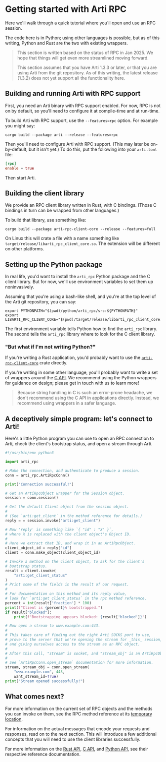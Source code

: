 # Getting started with Arti RPC

Here we'll walk through a quick tutorial
where you'll open and use an RPC session.

The code here is in Python;
using other languages is possible,
but as of this writing,
Python and Rust are the two with existing wrappers.

<!-- TODO: Add link to auto-generated python documentation once we have it. -->

> This section is written based on the status of RPC in Jan 2025.
> We hope that things will get even more streamlined moving forward.
>
> This section assumes that you have Arti 1.3.3 or later,
> or that you are using Arti from the git repository.
> As of this writing, the latest release (1.3.2) does not yet support all the
> functionality here.


## Building and running Arti with RPC support

First, you need an Arti binary with RPC support enabled.
For now, RPC is not on by default,
so you'll need to configure it at compile-time
and at run-time.

To build Arti with RPC support, use the `--features=rpc` option.
For example you might say:
```shell
cargo build --package arti --release --features=rpc
```

Then you'll need to configure Arti with RPC support.
(This may later be on-by-default, but it isn't yet.)
To do this, put the following into your `arti.toml` file:
```toml
[rpc]
enable = true
```

<!-- TODO: Add link to "how to configure arti documentation -->

Then start Arti.

## Building the client library

We provide an RPC client library written in Rust, with C bindings.
(Those C bindings in turn can be wrapped from other languages.)

To build that library, use something like:
```shell
cargo build --package arti-rpc-client-core --release --features=full
```

On Linux this will crate a file with a name something like
`target/release/libarti_rpc_client_core.so`.
The extension will be different on other platforms.

## Setting up the Python package

In real life,
you'd want to install the `arti_rpc` Python package
and the C client library.
But for now,
we'll use environment variables to set them up noninvasively.

Assuming that you're using a bash-like shell,
and you're at the top level of the Arti git repository,
you can say:
```shell
export PYTHONPATH="$(pwd)/python/arti_rpc/src:${PYTHONPATH}"
export LIBARTI_RPC_CLIENT_CORE="$(pwd)/target/release/libarti_rpc_client_core.so"
```

The first environment variable
tells Python how to find the `arti_rpc` library.
The second tells the `arti_rpc` library where to look
for the C client library.

### "But what if I'm not writing Python?"

If you're writing a Rust application,
you'd probably want to use the [`arti-rpc-client-core`] crate directly.

If you're writing in some other language,
you'll probably want to write a set of wrappers around the
[C API][arti-rpc-client-core.h].
We recommend using the Python wrappers for guidance on design;
please get in touch with us to learn more!

> Because string handling in C is such an error-prone headache,
> we don't recommend using the C API in applications directly.
> Instead, we recommend using wrappers in a safer language.

## A deceptively simple program: let's connect to Arti!

Here's a little Python program you can use
to open an RPC connection to Arti,
check the client's bootstrap status,
and open a stream through Arti.

```python
#!/usr/bin/env python3

import arti_rpc

# Make the connection, and authenticate to produce a session.
conn = arti_rpc.ArtiRpcConn()

print("Connection successful!")

# Get an ArtiRpcObject wrapper for the Session object.
session = conn.session()

# Get the default Client object from the session object.
#
# (See `arti:get_client` in the method reference for details.)
reply = = session.invoke("arti:get_client")

# Now 'reply' is something like `{ "id" : "X" }`,
# where X is replaced with the client object's Object ID.
#
# Here we extract that ID, and wrap it in an ArtiRpcObject.
client_object_id = reply["id"]
client = conn.make_object(client_object_id)

# Invoke a method on the client object, to ask for the client's
# bootstrap status.
result = client.invoke(
    "arti:get_client_status"
)
# Print some of the fields in the result of our request.
#
# For documentation on this method and its reply value,
# look for `arti:get_client_status` in the rpc method reference.
percent = int(result['fraction'] * 100)
print(f"Client is {percent}% bootstrapped.")
if result["blocked"]:
    print(f"Bootstrapping appears blocked: {result['blocked']}")

# Now open a stream to www.example.com:443.
#
# This takes care of finding out the right Arti SOCKS port to use,
# prove to the server that we're opening the stream for _this_ session,
# and giving ourselves access to the stream as an RPC object.
#
# After this call, "stream" is socket, and "stream_obj" is an ArtiRpcObject.
#
# See `ArtiRpcConn.open_stream` documentation for more information.
stream, stream_obj = conn.open_stream(
    "www.example.com", 443,
    want_stream_id=True)
print("Stream opened successfully!")
```

<!-- TODO: Maybe make an HTTPS request? -->

## What comes next?

For more information on the current set of RPC objects
and the methods you can invoke on them,
see the RPC method reference at its
[temporary location].

For information on the actual messages
that encode your requests and responses,
read on to the next section.
This will introduce a few additional concepts that you will need
to use the client libraries successfully.

For more information on the [Rust API][`arti-rpc-client-core`],
[C API][arti-rpc-client-core.h],
and [Python API][arti_rpc],
see their respective reference documentation.


[`arti-rpc-client-core`]: https://tpo.pages.torproject.net/core/doc/rust/arti_rpc_client_core/index.html
[arti-rpc-client-core.h]: https://gitlab.torproject.org/tpo/core/arti/-/blob/main/crates
[temporary location]: https://people.torproject.org/~nickm/volatile/rpc-reference.html
[arti_rpc]: https://gitlab.torproject.org/tpo/core/arti/-/tree/main/python/arti_rpc?ref_type=heads
